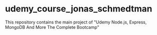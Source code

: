 # udemy_course_jonas_schmedtman

This repository contains the main project of "Udemy Node.js, Express, MongoDB And More The Complete Bootcamp"
